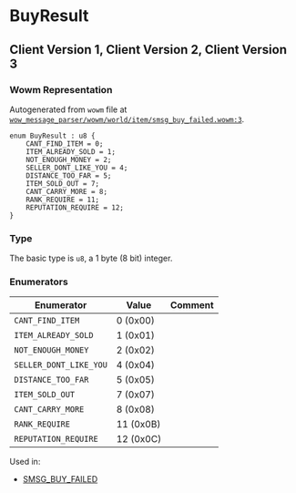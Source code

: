# BuyResult

## Client Version 1, Client Version 2, Client Version 3

### Wowm Representation

Autogenerated from `wowm` file at [`wow_message_parser/wowm/world/item/smsg_buy_failed.wowm:3`](https://github.com/gtker/wow_messages/tree/main/wow_message_parser/wowm/world/item/smsg_buy_failed.wowm#L3).

```rust,ignore
enum BuyResult : u8 {
    CANT_FIND_ITEM = 0;
    ITEM_ALREADY_SOLD = 1;
    NOT_ENOUGH_MONEY = 2;
    SELLER_DONT_LIKE_YOU = 4;
    DISTANCE_TOO_FAR = 5;
    ITEM_SOLD_OUT = 7;
    CANT_CARRY_MORE = 8;
    RANK_REQUIRE = 11;
    REPUTATION_REQUIRE = 12;
}
```
### Type
The basic type is `u8`, a 1 byte (8 bit) integer.
### Enumerators
| Enumerator | Value  | Comment |
| --------- | -------- | ------- |
| `CANT_FIND_ITEM` | 0 (0x00) |  |
| `ITEM_ALREADY_SOLD` | 1 (0x01) |  |
| `NOT_ENOUGH_MONEY` | 2 (0x02) |  |
| `SELLER_DONT_LIKE_YOU` | 4 (0x04) |  |
| `DISTANCE_TOO_FAR` | 5 (0x05) |  |
| `ITEM_SOLD_OUT` | 7 (0x07) |  |
| `CANT_CARRY_MORE` | 8 (0x08) |  |
| `RANK_REQUIRE` | 11 (0x0B) |  |
| `REPUTATION_REQUIRE` | 12 (0x0C) |  |

Used in:
* [SMSG_BUY_FAILED](smsg_buy_failed.md)

